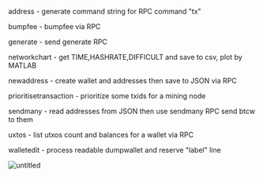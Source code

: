 address - generate command string for RPC command "tx"

bumpfee - bumpfee via RPC

generate - send generate RPC

networkchart - get TIME,HASHRATE,DIFFICULT and save to csv, plot by MATLAB

newaddress - create wallet and addresses then save to JSON via RPC

prioritisetransaction - prioritize some txids for a mining node

sendmany - read addresses from JSON then use sendmany RPC send btcw to them

uxtos - list utxos count and balances for a wallet via RPC

walletedit - process readable dumpwallet and reserve "label" line


![untitled](https://github.com/user-attachments/assets/871da809-8e55-47f1-8b9e-353c69e418bc)
